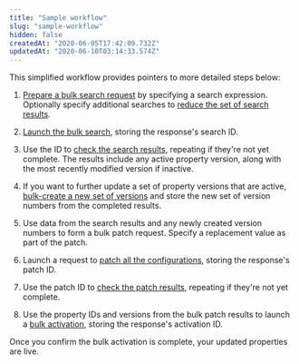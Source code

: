 ```yaml
---
title: "Sample workflow"
slug: "sample-workflow"
hidden: false
createdAt: "2020-06-05T17:42:09.732Z"
updatedAt: "2020-06-10T03:14:33.574Z"
---
```

This simplified workflow provides pointers to more detailed steps below:

1. [Prepare a bulk search request](#prepareasearch) by specifying a search expression.  Optionally specify additional searches to [reduce the set of search results](#qualifyasearch).

1. [Launch the bulk search](#launchasearch), storing the response's search ID.

1. Use the ID to [check the search results](#checksearchresults), repeating if they're not yet complete. The results include any active property version, along with the most recently modified version if inactive.

1. If you want to further update a set of property versions that are active, [bulk-create a new set of versions](#bv) and store the new set of version numbers from the completed results.

1. Use data from the search results and any newly created version numbers to form a bulk patch request. Specify a replacement value as part of the patch.

1. Launch a request to [patch all the configurations](#bp), storing the response's patch ID.

1. Use the patch ID to [check the patch results](#checkbulkpatchstatus), repeating if they're not yet complete.

1. Use the property IDs and versions from the bulk patch results to launch a [bulk activation](#ba), storing the response's activation ID.

Once you confirm the bulk activation is complete, your updated properties are live.